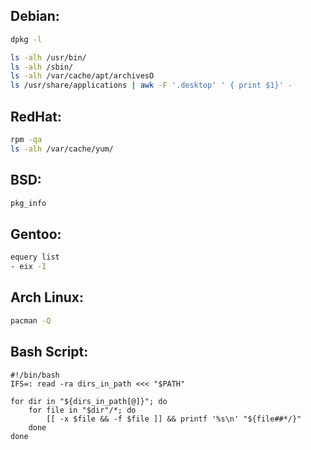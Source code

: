 ## Debian:

```bash
dpkg -l

ls -alh /usr/bin/
ls -alh /sbin/
ls -alh /var/cache/apt/archivesO
ls /usr/share/applications | awk -F '.desktop' ' { print $1}' -
```

## RedHat:

```sh
rpm -qa
ls -alh /var/cache/yum/
```


## BSD:

```sh
pkg_info
```

## Gentoo:
 ```sh
equery list 
- eix -I
```

## Arch Linux:

```sh
pacman -Q
```


## Bash Script:

```
#!/bin/bash
IFS=: read -ra dirs_in_path <<< "$PATH"

for dir in "${dirs_in_path[@]}"; do
    for file in "$dir"/*; do
        [[ -x $file && -f $file ]] && printf '%s\n' "${file##*/}"
    done
done
```